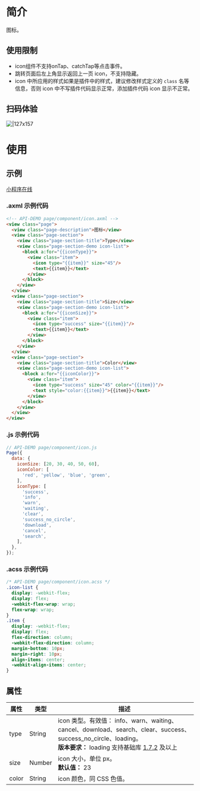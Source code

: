 
# 简介
图标。

## 使用限制
- icon组件不支持onTap、catchTap等点击事件。
- 跳转页面后左上角显示返回上一页 icon，不支持隐藏。
- icon 中所应用的样式如果是插件中的样式，建议修改样式定义的 `class` 名等信息，否则 icon 中不写插件代码显示正常，添加插件代码 icon 显示不正常。

##  扫码体验
![|127x157](https://gw.alipayobjects.com/zos/skylark-tools/public/files/7380714f62c709478a9a507f9ff8450d.png#align=left&display=inline&height=157&margin=%5Bobject%20Object%5D&originHeight=157&originWidth=127&status=done&style=none&width=127)

# 使用

## 示例

[小程序在线](https://opendocs.alipay.com/examples/863388c7-ad35-40db-be75-c84d8ce70b07) 

### .axml 示例代码
```html
<!-- API-DEMO page/component/icon.axml -->
<view class="page">
  <view class="page-description">图标</view>
  <view class="page-section">
    <view class="page-section-title">Type</view>
    <view class="page-section-demo icon-list">
      <block a:for="{{iconType}}">
        <view class="item">
          <icon type="{{item}}" size="45"/>
          <text>{{item}}</text>
        </view>
      </block>
    </view>
  </view>
  <view class="page-section">
    <view class="page-section-title">Size</view>
    <view class="page-section-demo icon-list">
      <block a:for="{{iconSize}}">
        <view class="item">
          <icon type="success" size="{{item}}"/>
          <text>{{item}}</text>
        </view>
      </block>
    </view>
  </view>
  <view class="page-section">
    <view class="page-section-title">Color</view>
    <view class="page-section-demo icon-list">
      <block a:for="{{iconColor}}">
        <view class="item">
          <icon type="success" size="45" color="{{item}}"/>
          <text style="color:{{item}}">{{item}}</text>
        </view>
      </block>
    </view>
  </view>
</view>
```

### .js 示例代码
```js
// API-DEMO page/component/icon.js
Page({
  data: {
    iconSize: [20, 30, 40, 50, 60],
    iconColor: [
      'red', 'yellow', 'blue', 'green',
    ],
    iconType: [
      'success',
      'info',
      'warn',
      'waiting',
      'clear',
      'success_no_circle',
      'download',
      'cancel',
      'search',
    ],
  },
});
```

### .acss 示例代码
```css
/* API-DEMO page/component/icon.acss */
.icon-list {
  display: -webkit-flex;
  display: flex;
  -webkit-flex-wrap: wrap;
  flex-wrap: wrap;
}
.item {
  display: -webkit-flex;
  display: flex;
  flex-direction: column;
  -webkit-flex-direction: column;
  margin-bottom: 10px;
  margin-right: 10px;
  align-items: center;
  -webkit-align-items: center;
}
```

## 属性
| **属性** | **类型** | **描述** |
| --- | --- | --- |
| type | String | icon 类型。有效值： info、warn、waiting、cancel、download、search、clear、success、success_no_circle、loading。<br />**版本要求：** loading 支持基础库 [1.7.2](/mini/framework/compatibility) 及以上 |
| size | Number | icon 大小，单位 px。<br />**默认值：** 23 |
| color | String | icon 颜色，同 CSS 色值。 |

